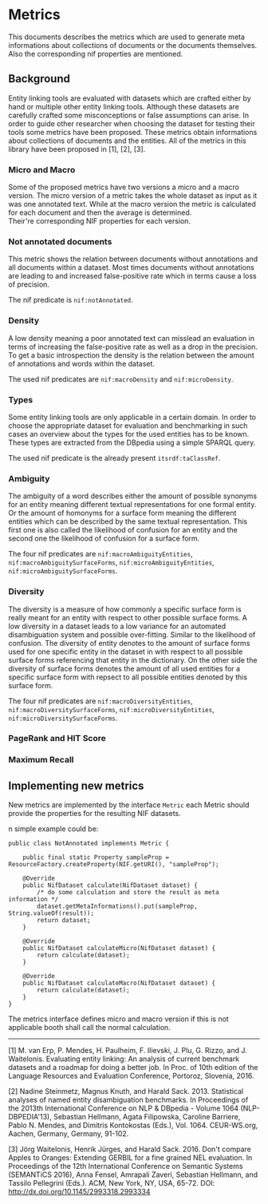 
# Metrics

This documents describes the metrics which are used to generate meta informations about
collections of documents or the documents themselves. Also the corresponding nif properties are
mentioned.

## Background 

Entity linking tools are evaluated with datasets which are crafted either by hand or multiple
other entity linking tools. Although these datasets are carefully crafted some misconceptions
or false assumptions can arise. In order to guide other researcher when choosing the
dataset for testing their tools some metrics have been proposed. These metrics obtain
informations about collections of documents and the entities. All of the metrics
in this library have been proposed in [1], [2], [3].

### Micro and Macro

Some of the proposed metrics have two versions a micro and a macro version.
The micro version of a metric takes the whole dataset as input as it was one annotated text.
While at the macro version the metric is calculated for each document and then the average
is determined.  
Their're corresponding NIF properties for each version.

### Not annotated documents

This metric shows the relation between documents without annotations and all documents
within a dataset. Most times documents without annotations are leading to and increased 
false-positive rate which in terms cause a loss of precision.  

The nif predicate is `nif:notAnnotated`.

### Density

A low density meaning a poor annotated text can misslead an evaluation in terms
of increasing the false-positive rate as well as a drop in the precision.
To get a basic introspection the density is the relation between the amount
of annotations and words within the dataset.

The used nif predicates are `nif:macroDensity` and `nif:microDensity`.

### Types

Some entity linking tools are only applicable in a certain domain. 
In order to choose the appropriate dataset for evaluation and benchmarking
in such cases an overview about the types for the used entities has to be known.  
These types are extracted from the DBpedia using a simple SPARQL query.  

The used nif predicate is the already present `itsrdf:taClassRef`.

### Ambiguity

The ambiguity of a word describes either the amount of possible synonyms for an entity meaning 
different textual representations for one formal entity. Or the amount of homonyms for a surface form
meaning the different entities which can be described by the same textual representation.
This first one is also called the likelihood of confusion for an entity and the second one the likelihood
of confusion for a surface form.  

The four nif predicates are `nif:macroAmbiguityEntities`, `nif:macroAmbiguitySurfaceForms`, `nif:microAmbiguityEntities`, `nif:microAmbiguitySurfaceForms`.

### Diversity

The diversity is a measure of how commonly a specific surface form is really meant for an entity
with respect to other possible surface forms. A low diversity in a dataset leads to a low variance
for an automated disambiguation system and possible over-fitting. Similar to the likelihood of confusion.
The diversity of entity denotes to the amount of surface forms used for one specific entity in
the dataset in with respect to all possible surface forms referencing that entity in the dictionary.
On the other side the diversity of surface forms denotes the amount of all used entities for a specific
surface form with repsect to all possible entities denoted by this surface form.

The four nif predicates are `nif:macroDiversityEntities`, `nif:macroDiversitySurfaceForms`,
`nif:microDiversityEntities`, `nif:microDiversitySurfaceForms`.

### PageRank and HIT Score

### Maximum Recall

## Implementing new metrics

New metrics are implemented by the interface `Metric` each Metric should provide the properties
for the resulting NIF datasets.  

n simple example could be:

    public class NotAnnotated implements Metric {

        public final static Property sampleProp = ResourceFactory.createProperty(NIF.getURI(), "sampleProp");

        @Override
        public NifDataset calculate(NifDataset dataset) {
            /* do some calculation and store the result as meta information */
            dataset.getMetaInformations().put(sampleProp, String.valueOf(result));
            return dataset;
        }

        @Override
        public NifDataset calculateMicro(NifDataset dataset) {
            return calculate(dataset);
        }

        @Override
        public NifDataset calculateMacro(NifDataset dataset) {
            return calculate(dataset);
        }
    }

The metrics interface defines micro and macro version if this is not applicable booth shall
call the normal calculation.
___

[1] M. van Erp, P. Mendes, H. Paulheim, F. Ilievski, J. Plu, G. Rizzo, and J. Waitelonis. Evaluating entity linking: An analysis of current benchmark datasets and a roadmap for doing a better job. In Proc. of 10th edition of the Language Resources and Evaluation Conference, Portoroz, Slovenia, 2016.

[2] Nadine Steinmetz, Magnus Knuth, and Harald Sack. 2013. Statistical analyses of named entity disambiguation benchmarks. In Proceedings of the 2013th International Conference on NLP & DBpedia - Volume 1064 (NLP-DBPEDIA'13), Sebastian Hellmann, Agata Filipowska, Caroline Barriere, Pablo N. Mendes, and Dimitris Kontokostas (Eds.), Vol. 1064. CEUR-WS.org, Aachen, Germany, Germany, 91-102.

[3] Jörg Waitelonis, Henrik Jürges, and Harald Sack. 2016. Don't compare Apples to Oranges: Extending GERBIL for a fine grained NEL evaluation. In Proceedings of the 12th International Conference on Semantic Systems (SEMANTiCS 2016), Anna Fensel, Amrapali Zaveri, Sebastian Hellmann, and Tassilo Pellegrini (Eds.). ACM, New York, NY, USA, 65-72. DOI: http://dx.doi.org/10.1145/2993318.2993334
